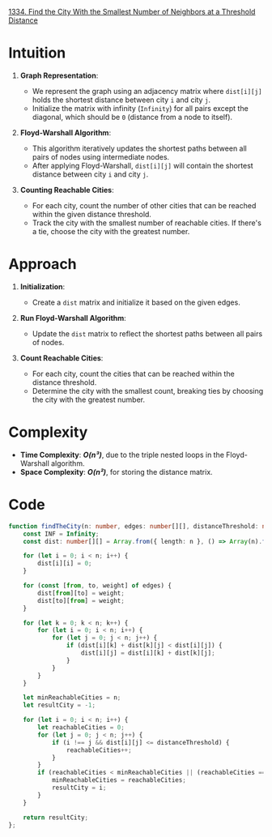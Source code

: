 [1334. Find the City With the Smallest Number of Neighbors at a Threshold Distance](https://leetcode.com/problems/find-the-city-with-the-smallest-number-of-neighbors-at-a-threshold-distance/)
# Intuition

1. **Graph Representation**:
   - We represent the graph using an adjacency matrix where `dist[i][j]` holds the shortest distance between city `i` and city `j`.
   - Initialize the matrix with infinity (`Infinity`) for all pairs except the diagonal, which should be `0` (distance from a node to itself).

2. **Floyd-Warshall Algorithm**:
   - This algorithm iteratively updates the shortest paths between all pairs of nodes using intermediate nodes.
   - After applying Floyd-Warshall, `dist[i][j]` will contain the shortest distance between city `i` and city `j`.

3. **Counting Reachable Cities**:
   - For each city, count the number of other cities that can be reached within the given distance threshold.
   - Track the city with the smallest number of reachable cities. If there's a tie, choose the city with the greatest number.

# Approach

1. **Initialization**:
   - Create a `dist` matrix and initialize it based on the given edges.
   
2. **Run Floyd-Warshall Algorithm**:
   - Update the `dist` matrix to reflect the shortest paths between all pairs of nodes.
   
3. **Count Reachable Cities**:
   - For each city, count the cities that can be reached within the distance threshold.
   - Determine the city with the smallest count, breaking ties by choosing the city with the greatest number.

# Complexity
- **Time Complexity**: ***O(n³)***, due to the triple nested loops in the Floyd-Warshall algorithm.
- **Space Complexity**: ***O(n²)***, for storing the distance matrix.

# Code

```typescript
function findTheCity(n: number, edges: number[][], distanceThreshold: number): number {
    const INF = Infinity;
    const dist: number[][] = Array.from({ length: n }, () => Array(n).fill(INF));

    for (let i = 0; i < n; i++) {
        dist[i][i] = 0;
    }

    for (const [from, to, weight] of edges) {
        dist[from][to] = weight;
        dist[to][from] = weight;
    }

    for (let k = 0; k < n; k++) {
        for (let i = 0; i < n; i++) {
            for (let j = 0; j < n; j++) {
                if (dist[i][k] + dist[k][j] < dist[i][j]) {
                    dist[i][j] = dist[i][k] + dist[k][j];
                }
            }
        }
    }

    let minReachableCities = n;
    let resultCity = -1;

    for (let i = 0; i < n; i++) {
        let reachableCities = 0;
        for (let j = 0; j < n; j++) {
            if (i !== j && dist[i][j] <= distanceThreshold) {
                reachableCities++;
            }
        }
        if (reachableCities < minReachableCities || (reachableCities === minReachableCities && i > resultCity)) {
            minReachableCities = reachableCities;
            resultCity = i;
        }
    }

    return resultCity;
};

```